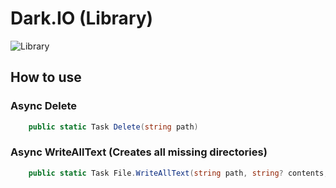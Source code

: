 # Dark.IO (Library)
![Library](https://github.com/MarkusRodler/Dark.IO/workflows/.NET/badge.svg)

## How to use

### Async Delete
```csharp
    public static Task Delete(string path)
```

### Async WriteAllText (Creates all missing directories)
```csharp
    public static Task File.WriteAllText(string path, string? contents, CancellationToken cancellationToken = default)
```
